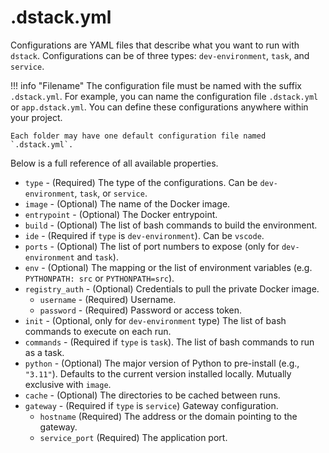 # .dstack.yml

Configurations are YAML files that describe what you want to run with `dstack`. Configurations can be of three
types: `dev-environment`, `task`, and `service`.

!!! info "Filename"
    The configuration file must be named with the suffix `.dstack.yml`. For example,
    you can name the configuration file `.dstack.yml` or `app.dstack.yml`. You can define
    these configurations anywhere within your project. 
    
    Each folder may have one default configuration file named `.dstack.yml`.

Below is a full reference of all available properties.

- `type` - (Required) The type of the configurations. Can be `dev-environment`, `task`, or `service`.
- `image` - (Optional) The name of the Docker image.
- `entrypoint` - (Optional) The Docker entrypoint.
- `build` - (Optional) The list of bash commands to build the environment.
- `ide` - (Required if `type` is `dev-environment`). Can be `vscode`.
- `ports` - (Optional) The list of port numbers to expose (only for `dev-environment` and `task`).
- `env` - (Optional) The mapping or the list of environment variables (e.g. `PYTHONPATH: src` or `PYTHONPATH=src`).
- `registry_auth` - (Optional) Credentials to pull the private Docker image.
    - `username` - (Required) Username.
    - `password` - (Required) Password or access token.
- `init` - (Optional, only for `dev-environment` type) The list of bash commands to execute on each run.
- `commands` - (Required if `type` is `task`). The list of bash commands to run as a task.
- `python` - (Optional) The major version of Python to pre-install (e.g., `"3.11"`). Defaults to the current version installed locally. Mutually exclusive with `image`. 
- `cache` - (Optional) The directories to be cached between runs.
- `gateway` - (Required if `type` is `service`) Gateway configuration.
    - `hostname` (Required) The address or the domain pointing to the gateway.
    - `service_port` (Required) The application port.

[//]: # (- `home_dir` - &#40;Optional&#41; The absolute path to the home directory inside the container)

[//]: # (TODO: `artifacts` aren't documented)

[//]: # (TODO: Add examples)

[//]: # (TODO: Mention here or somewhere else of how it works. What base image is used, how ports are forwarded, etc.)
